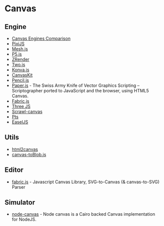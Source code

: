 # Canvas


## Engine

- [Canvas Engines Comparison](https://github.com/slaylines/canvas-engines-comparison)
- [PixiJS](https://www.pixijs.com/)
- [Mesh.js](https://github.com/mesh-js/mesh.js)
- [P5.js](https://p5js.org/)
- [ZRender](https://github.com/ecomfe/zrender)
- [Two.js](https://two.js.org/)
- [Konva.js](https://konvajs.org/)
- [CanvasKit](https://skia.org/docs/user/modules/canvaskit/)
- [Pencil.js](https://pencil.js.org/)
- [Paper.js](http://paperjs.org/) - The Swiss Army Knife of Vector Graphics Scripting – Scriptographer ported to JavaScript and the browser, using HTML5 Canvas.
- [Fabric.js](http://fabricjs.com/)
- [Three JS](https://threejs.org/)
- [Scrawl-canvas](https://scrawl-v8.rikweb.org.uk/)
- [Pts](https://github.com/williamngan/pts)
- [EaselJS](https://github.com/CreateJS/EaselJS)

## Utils

- [html2canvas](https://github.com/niklasvh/html2canvas)
- [canvas-toBlob.js](https://github.com/eligrey/canvas-toBlob.js)

## Editor

- [fabric.js](https://github.com/fabricjs/fabric.js) - Javascript Canvas Library, SVG-to-Canvas (& canvas-to-SVG) Parser

## Simulator

- [node-canvas](https://github.com/Automattic/node-canvas) - Node canvas is a Cairo backed Canvas implementation for NodeJS.
